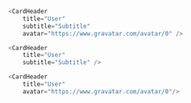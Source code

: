 ```javascript
<CardHeader
    title="User"
    subtitle="Subtitle"
    avatar="https://www.gravatar.com/avatar/0" />
```
```javascript
<CardHeader
    title="User"
    subtitle="Subtitle" />
```
```javascript
<CardHeader
    title="User"
    avatar="https://www.gravatar.com/avatar/0"/>
```